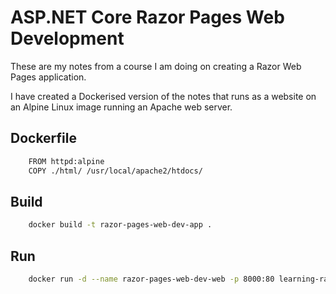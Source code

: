 # ASP.NET Core Razor Pages Web Development

These are my notes from a course I am doing on creating a Razor Web Pages application.

I have created a Dockerised version of the notes that runs as a website on an Alpine Linux image running an Apache web server.

## Dockerfile

```bash
    FROM httpd:alpine
    COPY ./html/ /usr/local/apache2/htdocs/
```

## Build

```bash
    docker build -t razor-pages-web-dev-app .
```

## Run

```bash
    docker run -d --name razor-pages-web-dev-web -p 8000:80 learning-razor-pages-app
```
